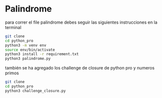 # Palindrome

para correr el file palindrome debes seguir las siguientes instrucciones en la terminal

```sh
git clone
cd python_pro
python3 -m venv env
source env/bin/activate
python3 install -r requirement.txt
python3 palindrome.py
```

también se ha agregado los challenge de closure de python pro y numeros primos

```sh
git clone
cd python_pro
python3 challenge_closure.py
```